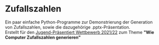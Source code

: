 # Zufallszahlen
Ein paar einfache Python-Programme zur Demonstrierung der Generation von Zufallszahlen, sowie die dazugehörige .pptx-Präsentation.
<br/>
Erstellt für den [Jugend-Präsentiert Wettbewerb 2021/22](https://www.jugend-praesentiert.de/) zum Theme **"Wie Computer Zufallszahlen generieren"**
